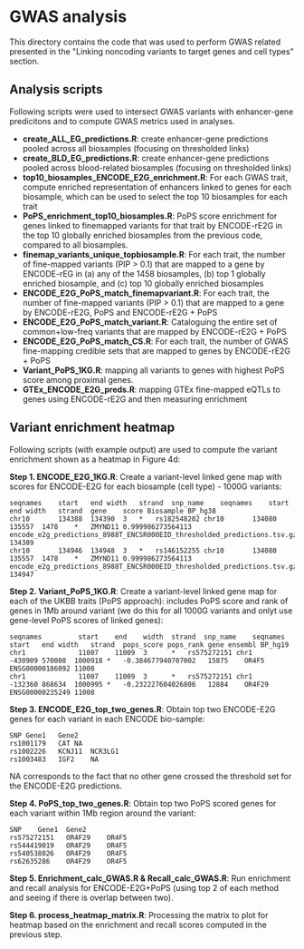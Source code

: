 # GWAS analysis

This directory contains the code that was used to perform GWAS related presented in the "Linking
noncoding variants to target genes and cell types" section.

## Analysis scripts
Following scripts were used to intersect GWAS variants with enhancer-gene predicitons and to 
compute GWAS metrics used in analyses.
- **create_ALL_EG_predictions.R**: create enhancer-gene predictions pooled across all biosamples
(focusing on thresholded links)
- **create_BLD_EG_predictions.R**: create enhancer-gene predictions pooled across blood-related
biosamples (focusing on thresholded links)
- **top10_biosamples_ENCODE_E2G_enrichment.R**: For each GWAS trait, compute enriched representation
of enhancers linked to genes for each biosample, which can be used to select the top 10 biosamples
for each trait
- **PoPS_enrichment_top10_biosamples.R**: PoPS score enrichment for genes linked to finemapped
variants for that trait by ENCODE-rE2G in the top 10 globally enriched biosamples from the previous
code, compared to all biosamples. 
- **finemap_variants_unique_topbiosample.R**: For each trait, the number of fine-mapped variants
(PIP >  0.1) that are mapped to a gene by ENCODE-rEG in (a) any of the 1458 biosamples, (b) top 1
globally enriched biosample, and (c) top 10 globally enriched biosamples
- **ENCODE_E2G_PoPS_match_finemapvariant.R**: For each trait, the number of fine-mapped variants
(PIP	>  0.1) that are mapped to a gene by ENCODE-rE2G, PoPS and ENCODE-rE2G + PoPS
- **ENCODE_E2G_PoPS_match_variant.R**: Cataloguing the entire set of common+low-freq variants that
are mapped by ENCODE-rE2G + PoPS
- **ENCODE_E2G_PoPS_match_CS.R**: For each trait,  the number of GWAS fine-mapping credible sets
that are mapped to genes by ENCODE-rE2G + PoPS
- **Variant_PoPS_1KG.R**: mapping all variants to genes with highest PoPS score among proximal
genes. 
- **GTEx_ENCODE_E2G_preds.R**: mapping GTEx fine-mapped eQTLs to genes using ENCODE-rE2G and then
measuring enrichment 

## Variant enrichment heatmap
Following scripts (with example output) are used to compute the variant enrichment shown as a
heatmap in Figure 4d:

**Step 1. ENCODE_E2G_1KG.R**: Create a variant-level linked gene map with scores for ENCODE-E2G for
each biosample (cell type) - 1000G variants:
```
seqnames	start	end	width	strand	snp_name	seqnames	start	end	width	strand	gene	score Biosample BP_hg38
chr10		134388	134390	3	*	rs182548202	chr10		134080	135557	1478	*	ZMYND11	0.999986273564113 encode_e2g_predictions_8988T_ENCSR000EID_thresholded_predictions.tsv.gz 134389
chr10		134946	134948	3	*	rs146152255	chr10		134080	135557	1478	*	ZMYND11	0.999986273564113 encode_e2g_predictions_8988T_ENCSR000EID_thresholded_predictions.tsv.gz 134947
```

**Step 2. Variant_PoPS_1KG.R**: Create a variant-level linked gene map for each of the UKBB traits
(PoPS approach): includes PoPS score and rank of genes in 1Mb around variant (we do this for all
1000G variants and onlyt use gene-level PoPS scores of linked genes):
```
seqnames	     start    end    width	strand	snp_name	seqnames	start	end	width	strand	pops_score pops_rank gene ensembl BP_hg19
chr1		     11007    11009  3		*	rs575272151	chr1		-430909	570008	1000918	*	-0.384677940707002   15875	  OR4F5 ENSG00000186092 11008
chr1		     11007    11009  3		*	rs575272151	chr1		-132360	868634	1000995	*	-0.232227604026806   12884	  OR4F29		ENSG00000235249 11008
```

**Step 3. ENCODE_E2G_top_two_genes.R**: Obtain top two ENCODE-E2G genes for each variant in each
ENCODE bio-sample:
```
SNP	Gene1	Gene2
rs1001179	CAT	NA
rs1002226	KCNJ11	NCR3LG1
rs1003483	IGF2	NA
```
NA corresponds to the fact that no other gene crossed the threshold set for the ENCODE-E2G
predictions.

**Step 4. PoPS_top_two_genes.R**:	Obtain top two PoPS scored genes for each variant within 1Mb
region around the variant:
```
SNP    Gene1  Gene2
rs575272151   OR4F29	OR4F5
rs544419019   OR4F29	OR4F5
rs540538026   OR4F29	OR4F5
rs62635286    OR4F29	OR4F5
```

**Step 5. Enrichment_calc_GWAS.R & Recall_calc_GWAS.R**: Run enrichment and recall analysis
for ENCODE-E2G+PoPS (using top 2 of each method and seeing if there is overlap between two).

**Step 6. process_heatmap_matrix.R**: Processing the matrix to plot for heatmap based on the
enrichment and recall scores computed in the previous step.
